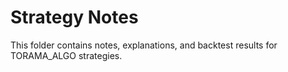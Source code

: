 # Strategy Notes

This folder contains notes, explanations, and backtest results for TORAMA_ALGO strategies.
